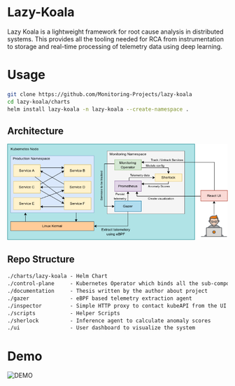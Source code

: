 # Lazy-Koala

Lazy Koala is a lightweight framework for root cause analysis in distributed systems. This provides all the tooling needed for RCA from instrumentation to storage and real-time processing of telemetry data using deep learning.

# Usage

```sh
git clone https://github.com/Monitoring-Projects/lazy-koala
cd lazy-koala/charts
helm install lazy-koala -n lazy-koala --create-namespace .
```

## Architecture

![High Level System Diagram](documentation/README/high-level-system-diagram.png)

## Repo Structure

```txt
./charts/lazy-koala - Helm Chart
./control-plane     - Kubernetes Operator which binds all the sub-components
./documentation     - Thesis written by the author about project
./gazer             - eBPF based telemetry extraction agent
./inspector         - Simple HTTP proxy to contact kubeAPI from the UI
./scripts           - Helper Scripts
./sherlock          - Inference agent to calculate anomaly scores
./ui                - User dashboard to visualize the system
```

# Demo

![DEMO](documentation/README/demo.gif)

